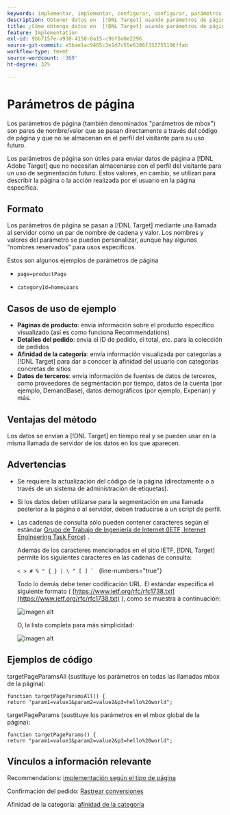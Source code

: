 ```yaml
---
keywords: implementar, implementar, configurar, configurar, parámetros de página
description: Obtener datos en  [!DNL Target] usando parámetros de página.
title: ¿Cómo obtengo datos en  [!DNL Target] usando parámetros de página?
feature: Implementation
exl-id: 9bb7157e-a938-4150-8a15-c9bf0a0e2296
source-git-commit: e5bae1ac9485c3e1d7c55e6386f332755196ffab
workflow-type: tm+mt
source-wordcount: '369'
ht-degree: 32%

---
```


# Parámetros de página

Los parámetros de página (también denominados &quot;parámetros de mbox&quot;) son pares de nombre/valor que se pasan directamente a través del código de página y que no se almacenan en el perfil del visitante para su uso futuro.

Los parámetros de página son útiles para enviar datos de página a [!DNL Adobe Target] que no necesitan almacenarse con el perfil del visitante para un uso de segmentación futuro. Estos valores, en cambio, se utilizan para describir la página o la acción realizada por el usuario en la página específica.

## Formato

Los parámetros de página se pasan a [!DNL Target] mediante una llamada al servidor como un par de nombre de cadena y valor. Los nombres y valores del parámetro se pueden personalizar, aunque hay algunos “nombres reservados” para usos específicos.

Estos son algunos ejemplos de parámetros de página

* `page=productPage`

* `categoryId=homeLoans`

## Casos de uso de ejemplo

* **Páginas de producto**: envía información sobre el producto específico visualizado (así es como funciona Recommendations)
* **Detalles del pedido**: envía el ID de pedido, el total, etc. para la colección de pedidos
* **Afinidad de la categoría**: envía información visualizada por categorías a [!DNL Target] para dar a conocer la afinidad del usuario con categorías concretas de sitios
* **Datos de terceros**: envía información de fuentes de datos de terceros, como proveedores de segmentación por tiempo, datos de la cuenta (por ejemplo, DemandBase), datos demográficos (por ejemplo, Experian) y más.

## Ventajas del método

Los datos se envían a [!DNL Target] en tiempo real y se pueden usar en la misma llamada de servidor de los datos en los que aparecen.

## Advertencias

* Se requiere la actualización del código de la página (directamente o a través de un sistema de administración de etiquetas).
* Si los datos deben utilizarse para la segmentación en una llamada posterior a la página o al servidor, deben traducirse a un script de perfil.
* Las cadenas de consulta sólo pueden contener caracteres según el estándar [Grupo de Trabajo de Ingeniería de Internet (IETF, Internet Engineering Task Force)](https://www.ietf.org/rfc/rfc3986.txt) .

  Además de los caracteres mencionados en el sitio IETF, [!DNL Target] permite los siguientes caracteres en las cadenas de consulta:

  ```< > # % " { } | \ ^ [ ] ` ``` {line-numbers=&quot;true&quot;}

  Todo lo demás debe tener codificación URL. El estándar especifica el siguiente formato ( [https://www.ietf.org/rfc/rfc1738.txt](https://www.ietf.org/rfc/rfc1738.txt) ), como se muestra a continuación:

  ![imagen alt](assets/ietf1.png)

  O, la lista completa para más simplicidad:

  ![imagen alt](assets/ietf2.png)

## Ejemplos de código

targetPageParamsAll (sustituye los parámetros en todas las llamadas mbox de la página):

`function targetPageParamsAll() { return "param1=value1&param2=value2&p3=hello%20world";`

targetPageParams (sustituye los parámetros en el mbox global de la página):

`function targetPageParams() { return "param1=value1&param2=value2&p3=hello%20world";`

## Vínculos a información relevante

Recommendations: [implementación según el tipo de página](https://experienceleague.adobe.com/docs/target/using/recommendations/plan-implement.html)

Confirmación del pedido: [Rastrear conversiones](../../implement/client-side/atjs/how-to-deployatjs/implement-target-without-a-tag-manager.md#track-conversions)

Afinidad de la categoría: [afinidad de la categoría](https://experienceleague.adobe.com/docs/target/using/audiences/visitor-profiles/category-affinity.html)
